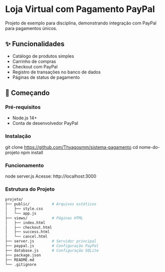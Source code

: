 # Loja Virtual com Pagamento PayPal

Projeto de exemplo para disciplina, demonstrando integração com PayPal para pagamentos únicos.

## ✨ Funcionalidades
- Catálogo de produtos simples
- Carrinho de compras
- Checkout com PayPal
- Registro de transações no banco de dados
- Páginas de status de pagamento

## 🚀 Começando

### Pré-requisitos
- Node.js 14+
- Conta de desenvolvedor PayPal

### Instalação

git clone https://github.com/Thyagosmm/sistema-pagamento
cd nome-do-projeto
npm install

### Funcionamento

node server.js
Acesse: http://localhost:3000

### Estrutura do Projeto
```bash
projeto/
├── public/          # Arquivos estáticos
│   ├── style.css
│   └── app.js
├── views/           # Páginas HTML
│   ├── index.html
│   ├── checkout.html
│   ├── success.html
│   └── cancel.html
├── server.js        # Servidor principal
├── paypal.js        # Configuração PayPal
├── database.js      # Configuração SQLite
├── package.json
├── README.md
└── .gitignore